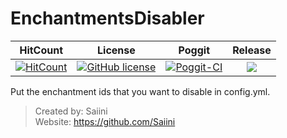 # EnchantmentsDisabler

| HitCount | License | Poggit | Release |
|:--:|:--:|:--:|:--:|
|[![HitCount](http://hits.dwyl.io/JackMD/EnchantmentsDisabler.svg)](http://hits.dwyl.io/JackMD/EnchantmentsDisabler)|[![GitHub license](https://img.shields.io/github/license/JackMD/EnchantmentsDisabler.svg)](https://github.com/JackMD/EnchantmentsDisabler/blob/master/LICENSE)|[![Poggit-CI](https://poggit.pmmp.io/ci.shield/JackMD/EnchantmentsDisabler/EnchantmentsDisabler)](https://poggit.pmmp.io/ci/JackMD/EnchantmentsDisabler/EnchantmentsDisabler)|[![](https://poggit.pmmp.io/shield.state/EnchantmentsDisabler)](https://poggit.pmmp.io/p/EnchantmentsDisabler)|

Put the enchantment ids that you want to disable in config.yml.

> Created by: Saiini <br />
> Website: https://github.com/Saiini